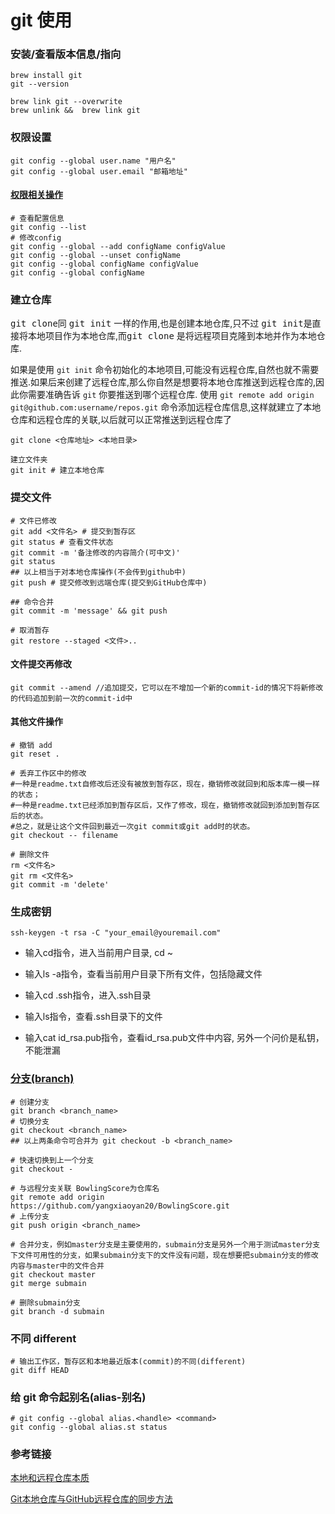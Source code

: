 # git 使用

### 安装/查看版本信息/指向

```git
brew install git
git --version

brew link git --overwrite
brew unlink &&  brew link git
```

### 权限设置

```git
git config --global user.name "用户名"
git config --global user.email "邮箱地址"
```

#### [权限相关操作](https://blog.csdn.net/themagickeyjianan/article/details/79683980)

```git
# 查看配置信息
git config --list
# 修改config
git config --global --add configName configValue
git config --global --unset configName
git config --global configName configValue
git config --global configName
```

### 建立仓库

 <kbd>git clone</kbd>同 <kbd>git init</kbd> 一样的作用,也是创建本地仓库,只不过  <kbd>git init</kbd>是直接将本地项目作为本地仓库,而<kbd>git clone</kbd> 是将远程项目克隆到本地并作为本地仓库.

如果是使用 `git init` 命令初始化的本地项目,可能没有远程仓库,自然也就不需要推送.如果后来创建了远程仓库,那么你自然是想要将本地仓库推送到远程仓库的,因此你需要准确告诉 `git` 你要推送到哪个远程仓库.
使用 `git remote add origin git@github.com:username/repos.git` 命令添加远程仓库信息,这样就建立了本地仓库和远程仓库的关联,以后就可以正常推送到远程仓库了

```
git clone <仓库地址> <本地目录>

建立文件夹
git init # 建立本地仓库
```

### 提交文件

```
# 文件已修改
git add <文件名> # 提交到暂存区
git status # 查看文件状态
git commit -m '备注修改的内容简介(可中文)'
git status
## 以上相当于对本地仓库操作(不会传到github中)
git push # 提交修改到远端仓库(提交到GitHub仓库中)

## 命令合并
git commit -m 'message' && git push

# 取消暂存
git restore --staged <文件>..
```

#### 文件提交再修改

```
git commit --amend //追加提交，它可以在不增加一个新的commit-id的情况下将新修改的代码追加到前一次的commit-id中
```



#### 其他文件操作

```
# 撤销 add
git reset .

# 丢弃工作区中的修改
#一种是readme.txt自修改后还没有被放到暂存区，现在，撤销修改就回到和版本库一模一样的状态；
#一种是readme.txt已经添加到暂存区后，又作了修改，现在，撤销修改就回到添加到暂存区后的状态。
#总之，就是让这个文件回到最近一次git commit或git add时的状态。
git checkout -- filename

# 删除文件
rm <文件名>
git rm <文件名>
git commit -m 'delete'
```



### 生成密钥

```
ssh-keygen -t rsa -C "your_email@youremail.com"
```

- 输入cd指令，进入当前用户目录, cd ~

- 输入ls -a指令，查看当前用户目录下所有文件，包括隐藏文件

- 输入cd .ssh指令，进入.ssh目录

- 输入ls指令，查看.ssh目录下的文件

- 输入cat id_rsa.pub指令，查看id_rsa.pub文件中内容, 另外一个问价是私钥，不能泄漏

  

### [分支(branch)](https://blog.csdn.net/return_cc/article/details/78321038)

```
# 创建分支
git branch <branch_name>
# 切换分支
git checkout <branch_name>
## 以上两条命令可合并为 git checkout -b <branch_name>

# 快速切换到上一个分支
git checkout -

# 与远程分支关联 BowlingScore为仓库名
git remote add origin https://github.com/yangxiaoyan20/BowlingScore.git
# 上传分支
git push origin <branch_name>

# 合并分支，例如master分支是主要使用的，submain分支是另外一个用于测试master分支下文件可用性的分支，如果submain分支下的文件没有问题，现在想要把submain分支的修改内容与master中的文件合并
git checkout master
git merge submain

# 删除submain分支
git branch -d submain
```

### 不同 different

```
# 输出工作区，暂存区和本地最近版本(commit)的不同(different)
git diff HEAD
```

### 给 git 命令起别名(alias-别名)

``` 
# git config --global alias.<handle> <command>
git config --global alias.st status
```

### 

### 参考链接

[本地和远程仓库本质](https://www.cnblogs.com/snowdreams1006/p/10597579.html)

[Git本地仓库与GitHub远程仓库的同步方法](https://blog.csdn.net/lixiuxiu2017/article/details/79495884)

